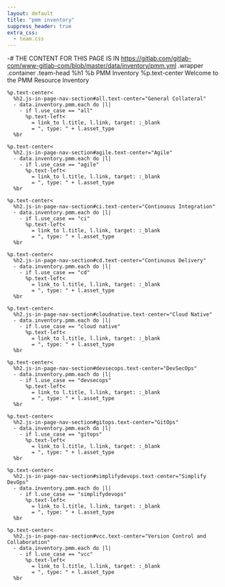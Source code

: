 ```yaml
---
layout: default
title: "pmm inventory"
suppress_header: true
extra_css:
  - team.css
---
```


<!-- markdownlint-disable -->
-# THE CONTENT FOR THIS PAGE IS IN https://gitlab.com/gitlab-com/www-gitlab-com/blob/master/data/inventory/pmm.yml
.wrapper
  .container
    .team-head
      %h1
        %b PMM Inventory
      %p.text-center Welcome to the PMM Resource Inventory

    %p.text-center<
      %h2.js-in-page-nav-section#all.text-center="General Collateral"
      - data.inventory.pmm.each do |l|
        - if l.use_case == "all"
          %p.text-left<
            = link_to l.title, l.link, target: :_blank
            = ", type: " + l.asset_type
      %br

    %p.text-center<
      %h2.js-in-page-nav-section#agile.text-center="Agile"
      - data.inventory.pmm.each do |l|
        - if l.use_case == "agile"
          %p.text-left<
            = link_to l.title, l.link, target: :_blank
            = ", type: " + l.asset_type
      %br

    %p.text-center<
      %h2.js-in-page-nav-section#ci.text-center="Continuous Integration"
      - data.inventory.pmm.each do |l|
        - if l.use_case == "ci"
          %p.text-left<
            = link_to l.title, l.link, target: :_blank
            = ", type: " + l.asset_type
      %br

    %p.text-center<
      %h2.js-in-page-nav-section#cd.text-center="Continuous Delivery"
      - data.inventory.pmm.each do |l|
        - if l.use_case == "cd"
          %p.text-left<
            = link_to l.title, l.link, target: :_blank
            = ", type: " + l.asset_type
      %br

    %p.text-center<
      %h2.js-in-page-nav-section#cloudnative.text-center="Cloud Native"
      - data.inventory.pmm.each do |l|
        - if l.use_case == "cloud native"
          %p.text-left<
            = link_to l.title, l.link, target: :_blank
            = ", type: " + l.asset_type
      %br

    %p.text-center<
      %h2.js-in-page-nav-section#devsecops.text-center="DevSecOps"
      - data.inventory.pmm.each do |l|
        - if l.use_case == "devsecops"
          %p.text-left<
            = link_to l.title, l.link, target: :_blank
            = ", type: " + l.asset_type
      %br

    %p.text-center<
      %h2.js-in-page-nav-section#gitops.text-center="GitOps"
      - data.inventory.pmm.each do |l|
        - if l.use_case == "gitops"
          %p.text-left<
            = link_to l.title, l.link, target: :_blank
            = ", type: " + l.asset_type
      %br

    %p.text-center<
      %h2.js-in-page-nav-section#simplifydevops.text-center="Simplify DevOps"
      - data.inventory.pmm.each do |l|
        - if l.use_case == "simplifydevops"
          %p.text-left<
            = link_to l.title, l.link, target: :_blank
            = ", type: " + l.asset_type
      %br

    %p.text-center<
      %h2.js-in-page-nav-section#vcc.text-center="Version Control and Collaboration"
      - data.inventory.pmm.each do |l|
        - if l.use_case == "vcc"
          %p.text-left<
            = link_to l.title, l.link, target: :_blank
            = ", type: " + l.asset_type
      %br
<!-- markdownlint-enable -->
